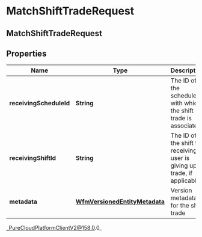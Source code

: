 # MatchShiftTradeRequest

## MatchShiftTradeRequest

## Properties

|Name | Type | Description | Notes|
|------------ | ------------- | ------------- | -------------|
| **receivingScheduleId** | **String** | The ID of the schedule with which the shift trade is associated | |
| **receivingShiftId** | **String** | The ID of the shift the receiving user is giving up in trade, if applicable | [optional] |
| **metadata** | [**WfmVersionedEntityMetadata**](WfmVersionedEntityMetadata) | Version metadata for the shift trade | |



_PureCloudPlatformClientV2@158.0.0_
